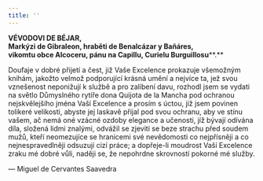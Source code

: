 ```yaml
---
title: ''
---
```


**VÉVODOVI DE BÉJAR,**  
**Markýzi de Gibraleon, hraběti de Benalcázar y Bañáres,  
vikomtu obce Alcoceru, pánu na Capillu, Curielu Burguillosu****.**

Doufaje v dobré přijetí a čest, již Vaše Excelence prokazuje všemožným knihám, jakožto velmož podporující krásná umění a nejvíce ta, jež svou vznešenost neponižují k službě a pro zalíbení davu, rozhodl jsem se vydati na světlo Důmyslného rytíře dona Quijota de la Mancha pod ochranou nejskvělejšího jména Vaší Excelence a prosím s úctou, jíž jsem povinen tolikeré velikosti, abyste jej laskavě přijal pod svou ochranu, aby ve stínu vašem, ač nemá oné vzácné ozdoby elegance a učenosti, jíž bývají odívána díla, složená lidmi znalými, odvážil se zjeviti se beze strachu před soudem mužů, kteří neomezujíce se hranicemi své nevědomosti co nejpřísněji a co nejnespravedlněji odsuzují cizí práce; a dopřeje-li moudrost Vaší Excelence zraku mé dobré vůli, naději se, že nepohrdne skrovností pokorné mé služby.

— Miguel de Cervantes Saavedra
